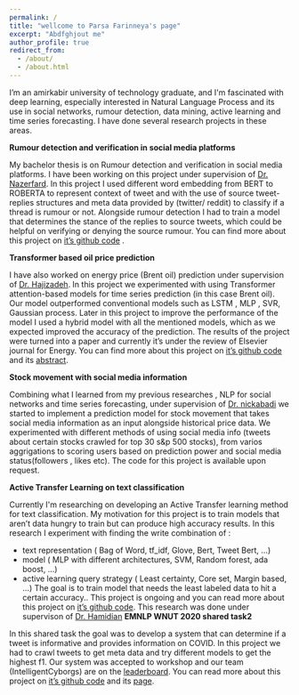 ```yaml
---
permalink: /
title: "wellcome to Parsa Farinneya's page"
excerpt: "Abdfghjout me" 
author_profile: true
redirect_from: 
  - /about/
  - /about.html
---
```

I’m an amirkabir university of technology graduate, and I'm fascinated with deep learning, especially interested in Natural Language Process and its use in social networks, rumour detection, data mining, active learning and time series forecasting. I have done several research projects in these areas.


**Rumour detection and verification in social media platforms**

My bachelor thesis is on Rumour detection and verification in social media platforms. I have been working on this project under supervision of [Dr. Nazerfard](https://scholar.google.com/citations?user=Cl5tre8AAAAJ&hl=en). In this project I used different word embedding from BERT to ROBERTA to represent context of tweet and with the use of source tweet-replies structures and meta data provided by (twitter/ reddit)  to classify if a thread is rumour or not. Alongside rumour detection I had to train a model that determines the stance of the replies to source tweets, which could be helpful on verifying or denying the source rumour. You can find more about this project on [it’s github code](https://github.com/parsafarinnia/rumoureval2019) .


**Transformer based oil price prediction**

I have also worked on energy price (Brent oil) prediction under supervision of [Dr. Hajizadeh](http://scholar.google.com/citations?user=F82IGnUAAAAJ&hl=en). In this project we experimented with using Transformer attention-based models for time series prediction (in this case Brent oil). Our model outperformed conventional models such as LSTM , MLP , SVR, Gaussian process. Later in this project to improve the performance of the model I used a hybrid model with all the mentioned models, which as we expected improved the accuracy of the prediction. The results of the project were turned into a paper and currently it’s under the review of Elsevier journal for Energy. You can find more about this project on [it’s github code](https://github.com/parsafarinnia/rumoureval2019) and its [abstract](https://drive.google.com/file/d/12B0rfTif9IESRqrLxWwH7JE3PBgB_Dhp/view?usp=sharing).

**Stock movement with social media information**

Combining what I learned from my previous researches , NLP for social networks and time series forecasting, under supervision of [Dr. nickabadi](http://scholar.google.com/citations?user=pSMNSZwAAAAJ&hl=en) we started to implement a prediction model for stock movement that takes social media information as an input alongside historical price data. We experimented with different methods of using social media info (tweets about certain stocks crawled for top 30 s&p 500 stocks), from varios aggrigations to scoring users based on prediction power and social media status(followers , likes etc). The code for this project is available upon request.

**Active Transfer Learning on text classification**

Currently I'm researching on developing an Active Transfer learning method for text classification. My motivation for this project is to train models that aren’t data hungry to train but can produce high accuracy results. In this research I experiment with finding the write combination of :
- text representation ( Bag of Word, tf_idf, Glove, Bert, Tweet Bert, …)
- model ( MLP with different architectures, SVM, Random forest, ada boost, …)
- active learning query strategy ( Least certainty, Core set, Margin based, ...)
The goal is to train model that needs the least labeled data to hit a certain accuracy.. This project is ongoing and you can read more about this project on [it’s github code](https://github.com/parsafarinnia/sentiment_new_approach).
This research was done under supervison of [Dr. Hamidian](http://scholar.google.com/citations?user=TuPmndQAAAAJ&hl=en)
**EMNLP WNUT 2020 shared task2**

In this shared task the goal was to develop a system that can determine if a tweet is informative and provides information on COVID. In this project we had to crawl tweets to get meta data and try different models to get the highest f1. Our system was accepted to workshop and our team (IntelligentCyborgs) are on the [leaderboard](https://arxiv.org/pdf/2010.08232.pdf). You can read more about this project on [it’s github code](https://github.com/parsafarinnia/WNUT2020_task2) and its [page](http://noisy-text.github.io/2020/).



